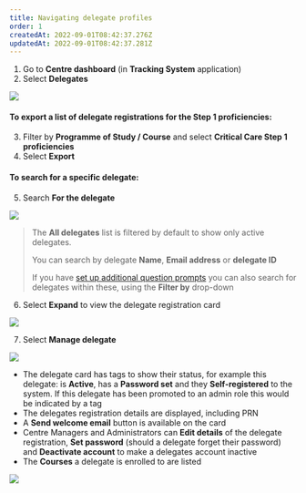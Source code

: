 ```yaml
---
title: Navigating delegate profiles
order: 1
createdAt: 2022-09-01T08:42:37.276Z
updatedAt: 2022-09-01T08:42:37.281Z
---
```

1. Go to **Centre dashboard** (in **Tracking System** application) 
2. Select **Delegates**​

![](/img/registering-delegates-1.png)

#### To export a list of delegate registrations for the Step 1 proficiencies:

3. Filter by **Programme of Study / Course** and select **Critical Care Step 1 proficiencies**
4. Select  **Export**

#### To search for a specific delegate:

5. Search **For the delegate​**

![](/img/cm-6-02-Navigating.jpg)

> The **All delegates** list is filtered by default to show only active delegates.  ​
>
> You can search by delegate ​**Name**, **Email address** or **delegate ID​**
>
> If you have [set up additional question prompts](/user-guide/centremanager/02-centre-management/configuring-centre-details/managing-registration-prompts) you can also search for delegates within these, using the **Filter by** drop-down​

6. Select **Expand** to view the delegate registration card​

![](/img/cm-6-03-Navigating.jpg)

7. Select **Manage delegate​**

![](/img/cm-6-04-Navigating.jpg)

* The delegate card has tags to show their status, for example this delegate: is **Active**, has a **Password set** and they **Self-registered** to the system. If this delegate has been promoted to an admin role this would be indicated by a tag 
* The delegates registration details are displayed, including PRN 
* A **Send welcome email** button is available on the card
* Centre Managers and Administrators can **Edit details** of the delegate registration, **Set password** (should a delegate forget their password) and **Deactivate account** to make a delegates account inactive
* The **Courses** a delegate is enrolled to are listed

![](/img/cm-6-05-Navigating.jpg)
